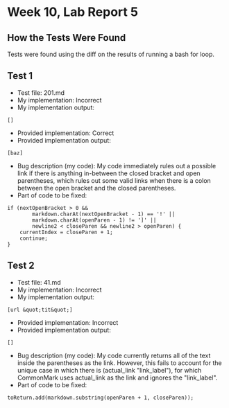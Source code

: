 # Week 10, Lab Report 5

## How the Tests Were Found
Tests were found using the diff on the results 
of running a bash for loop.<br>

## Test 1
* Test file: 201.md
* My implementation: Incorrect
* My implementation output:
```
[]
```
* Provided implementation: Correct
* Provided implementation output:
```
[baz]
```
* Bug description (my code): My code immediately rules out a possible link if there is anything in-between the closed bracket and open parentheses, which rules out some valid links when there is a colon between the open bracket and the closed parentheses.
* Part of code to be fixed:
```
if (nextOpenBracket > 0 && 
        markdown.charAt(nextOpenBracket - 1) == '!' ||
        markdown.charAt(openParen - 1) != ']' || 
        newline2 < closeParen && newline2 > openParen) {
    currentIndex = closeParen + 1;
    continue;
}
```

## Test 2
* Test file: 41.md
* My implementation: Incorrect
* My implementation output:
```
[url &quot;tit&quot;]
```
* Provided implementation: Incorrect
* Provided implementation output:
```
[]
```
* Bug description (my code): My code currently returns all of the text inside the parentheses as the link. However, this fails to account for the unique case in which there is (actual_link "link_label"), for which CommonMark uses actual_link as the link and ignores the "link_label".
* Part of code to be fixed:
```
toReturn.add(markdown.substring(openParen + 1, closeParen));
```

